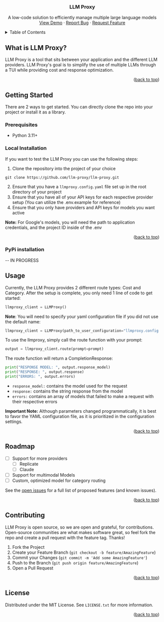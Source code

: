 <a name="readme-top"></a>

<h3 align="center">LLM Proxy</h3>

  <p align="center">
    A low-code solution to efficiently manage multiple large language models
    <br />
<!--     <a href="https://github.com/github_username/repo_name"><strong>Explore the docs »</strong></a> -->
<!--     <br />
    <br /> -->
    <a href="https://youtube.com">View Demo</a>
    ·
    <a href="https://github.com/llm-proxy/llm-proxy/issues">Report Bug</a>
    ·
    <a href="https://github.com/llm-proxy/llm-proxy/issues">Request Feature</a>
  </p>
</div>



<!-- TABLE OF CONTENTS -->
<details>
  <summary>Table of Contents</summary>
  <ol>
    <li>
      <a href="#about-the-project">About The Project</a>
    </li>
    <li>
      <a href="#getting-started">Getting Started</a>
      <ul>
        <li><a href="#prerequisites">Prerequisites</a></li>
        <li><a href="#installation">Installation</a></li>
      </ul>
    </li>
    <li><a href="#usage">Usage</a></li>
    <li><a href="#roadmap">Roadmap</a></li>
    <li><a href="#contributing">Contributing</a></li>
    <li><a href="#license">License</a></li>
    <li><a href="#contact">Contact</a></li>
    <li><a href="#acknowledgments">Acknowledgments</a></li>
  </ol>
</details>



<!-- ABOUT THE PROJECT -->
## What is LLM Proxy?
LLM Proxy is a tool that sits between your application and the different LLM providers. LLM Proxy's goal is to simplify the use of multiple LLMs through a TUI while providing cost and response optimization. 
<p align="right">(<a href="#readme-top">back to top</a>)</p>


<!-- GETTING STARTED -->
## Getting Started
There are 2 ways to get started. You can directly clone the repo into your project or install it as a library.

### Prerequisites
- Python 3.11+

### Local Installation
If you want to test the LLM Proxy you can use the following steps:

1. Clone the repository into the project of your choice
``` shell
git clone https://github.com/llm-proxy/llm-proxy.git
```
2. Ensure that you have a `llmproxy.config.yaml` file set up in the root directory of your project
3. Ensure that you have all of your API keys for each respective provider setup (You can utilize the .env.example for reference)
4. Ensure that you only have providers and API keys for models you want active

**Note:** For Google's models, you will need the path to application credentials, and the project ID inside of the .env
<p align="right">(<a href="#readme-top">back to top</a>)</p>

### PyPi installation
-- IN PROGRESS
## Usage
Currently, the LLM Proxy provides 2 different route types: Cost and Category.
After the setup is complete, you only need 1 line of code to get started:
```python
llmproxy_client = LLMProxy()
```

**Note**: You will need to specify your yaml configuration file if you did not use the default name:
```python
llmproxy_client = LLMProxy(path_to_user_configuration="llmproxy.config.yml")
```

To use the llmproxy, simply call the route function with your prompt:
```python
output = llmproxy_client.route(prompt=prompt)
```

The route function will return a CompletionResponse:
``` python
print("RESPONSE MODEL: ", output.response_model)
print("RESPONSE: ", output.response)
print("ERRORS: ", output.errors)
```
- `response_model:` contains the model used for the request
- `response:` contains the string response from the model
- `errors:` contains an array of models that failed to make a request with their respective errors 

**Important Note:** Although parameters changed programmatically, it is best to favor the YAML configuration file, as it is prioritized in the configuration settings.

<!-- _For more examples, please refer to the [Documentation](https://example.com)_ -->

<p align="right">(<a href="#readme-top">back to top</a>)</p>

<!-- ROADMAP -->
## Roadmap

- [ ] Support for more providers
  - [ ] Replicate
  - [ ] Claude
- [ ] Support for multimodal Models
- [ ] Custom, optimized model for category routing

See the [open issues](https://github.com/llm-proxy/llm-proxy/issues) for a full list of proposed features (and known issues).

<p align="right">(<a href="#readme-top">back to top</a>)</p>



<!-- CONTRIBUTING -->
## Contributing
LLM Proxy is open source, so we are open and grateful, for contributions. Open-source communities are what makes software great, so feel fork the repo and create a pull request with the feature tag. Thanks!

1. Fork the Project
2. Create your Feature Branch (`git checkout -b feature/AmazingFeature`)
3. Commit your Changes (`git commit -m 'Add some AmazingFeature'`)
4. Push to the Branch (`git push origin feature/AmazingFeature`)
5. Open a Pull Request

<p align="right">(<a href="#readme-top">back to top</a>)</p>



<!-- LICENSE -->
## License

Distributed under the MIT License. See `LICENSE.txt` for more information.

<p align="right">(<a href="#readme-top">back to top</a>)</p>



<!-- CONTACT -->
<!-- ## Contact

Your Name - [@twitter_handle](https://twitter.com/twitter_handle) - email@email_client.com

Project Link: [https://github.com/github_username/repo_name](https://github.com/github_username/repo_name)

<p align="right">(<a href="#readme-top">back to top</a>)</p> -->



<!-- ACKNOWLEDGMENTS -->
<!-- ## Acknowledgments

* []()
* []()
* []()

<p align="right">(<a href="#readme-top">back to top</a>)</p> -->